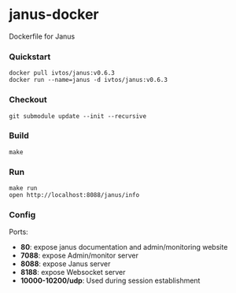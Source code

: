 # janus-docker
Dockerfile for Janus

### Quickstart

```
docker pull ivtos/janus:v0.6.3
docker run --name=janus -d ivtos/janus:v0.6.3
```

### Checkout

```
git submodule update --init --recursive
```

### Build

```
make
```

### Run

```
make run
open http://localhost:8088/janus/info
```

### Config

Ports:
  - **80**: expose janus documentation and admin/monitoring website
  - **7088**: expose Admin/monitor server
  - **8088**: expose Janus server
  - **8188**: expose Websocket server
  - **10000-10200/udp**: Used during session establishment
